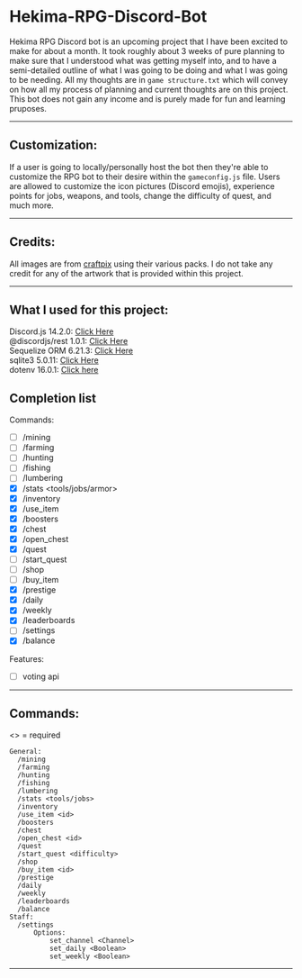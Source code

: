 # Hekima-RPG-Discord-Bot

Hekima RPG Discord bot is an upcoming project that I have been excited to make for about a month. It took roughly about 3 weeks 
of pure planning to make sure that I understood what was getting myself into, and to have a semi-detailed outline of what I was
going to be doing and what I was going to be needing. All my thoughts are in `game structure.txt` which will convey on how all 
my process of planning and current thoughts are on this project. This bot does not gain any income and is purely made for fun and 
learning pruposes.

----------
## Customization:  

If a user is going to locally/personally host the bot then they're able to customize the RPG bot to their desire within the `gameconfig.js` file. Users are allowed to customize the icon pictures (Discord emojis), experience points for jobs, weapons, and tools, change the difficulty of quest, and much more. 

----------
## Credits:  
All images are from [craftpix](https://craftpix.net/) using their various packs. 
I do not take any credit for any of the artwork that is provided within this project.

----------
## What I used for this project:  
Discord.js 14.2.0: [Click Here](https://www.npmjs.com/package/discord.js?source=post_page-----7b5fe27cb6fa----------------------)  
@discordjs/rest 1.0.1: [Click Here](https://www.npmjs.com/package/@discordjs/rest)  
Sequelize ORM 6.21.3: [Click Here](https://www.npmjs.com/package/sequelize)  
sqlite3 5.0.11: [Click Here](https://www.npmjs.com/package/sqlite3)  
dotenv 16.0.1: [Click here](https://www.npmjs.com/package/dotenv)

## Completion list

Commands:
- [ ] /mining
- [ ] /farming  
- [ ] /hunting  
- [ ] /fishing  
- [ ] /lumbering  
- [x] /stats <tools/jobs/armor>  
- [x] /inventory  
- [x] /use_item <id>  
- [x] /boosters  
- [x] /chest  
- [x] /open_chest <type>  
- [x] /quest  
- [ ] /start_quest <difficulty>    
- [ ] /shop  
- [ ] /buy_item <id>  
- [x] /prestige  
- [x] /daily  
- [x] /weekly  
- [x] /leaderboards  
- [ ] /settings
- [x] /balance  
  
Features:  
- [ ] voting api

----------
## Commands:

<> = required
```
General:
  /mining
  /farming
  /hunting
  /fishing
  /lumbering
  /stats <tools/jobs>
  /inventory
  /use_item <id>
  /boosters
  /chest
  /open_chest <id>
  /quest
  /start_quest <difficulty>
  /shop
  /buy_item <id>
  /prestige
  /daily
  /weekly
  /leaderboards
  /balance
Staff:
  /settings
      Options:
          set_channel <Channel>
          set_daily <Boolean>
          set_weekly <Boolean>
```
----------
